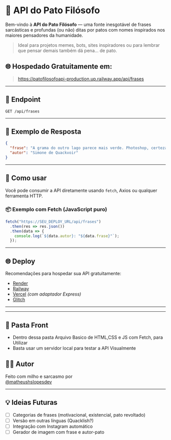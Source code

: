 # 🦆 API do Pato Filósofo

Bem-vindo à **API do Pato Filósofo** — uma fonte inesgotável de frases sarcásticas e profundas (ou não) ditas por patos com nomes inspirados nos maiores pensadores da humanidade.

> Ideal para projetos memes, bots, sites inspiradores ou para lembrar que pensar demais também dá pena... de pato.

## 🌐 Hospedado Gratuitamente em:
> https://patofilosofoapi-production.up.railway.app/api/frases

---

## 📡 Endpoint

```
GET /api/frases
```

---

## 🔁 Exemplo de Resposta

```json
{
  "frase": "A grama do outro lago parece mais verde. Photoshop, certeza.",
  "autor": "Simone de Quackvoir"
}
```

---

## 🚀 Como usar

Você pode consumir a API diretamente usando `fetch`, Axios ou qualquer ferramenta HTTP.

### 📦 Exemplo com Fetch (JavaScript puro)

```js
fetch("https://SEU_DEPLOY_URL/api/frases")
  .then(res => res.json())
  .then(data => {
    console.log(`${data.autor}: "${data.frase}"`);
  });
```

---

## 🌐 Deploy

Recomendações para hospedar sua API gratuitamente:

- [Render](https://render.com)
- [Railway](https://railway.app)
- [Vercel](https://vercel.com) *(com adaptador Express)*
- [Glitch](https://glitch.com)

---

---

## 📂 Pasta Front
- Dentro dessa pasta Arquivo Basico de HTML,CSS e JS com Fetch, para Utilizar
- Basta usar um servidor local para testar a API Visualmente

## 👨‍💻 Autor

Feito com milho e sarcasmo por  
[@matheushslopesdev](https://github.com/matheushslopesdev)

---

## 💡 Ideias Futuras

- [ ] Categorias de frases (motivacional, existencial, pato revoltado)
- [ ] Versão em outras línguas (Quacklish?)
- [ ] Integração com Instagram automático
- [ ] Gerador de imagem com frase e autor-pato
